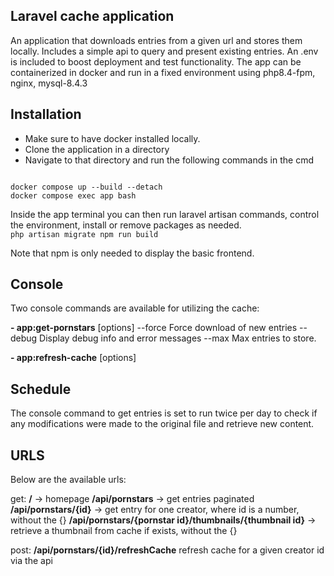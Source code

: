 ## Laravel cache application

An application that downloads entries from a given url and stores them locally. Includes a simple api to query and present existing entries.
An .env is included to boost deployment and test functionality.
The app can be containerized in docker and run in a fixed environment using php8.4-fpm, nginx, mysql-8.4.3

## Installation
<ul>
    <li>Make sure to have docker installed locally.</li>
    <li>Clone the application in a directory</li>
    <li>Navigate to that directory and run the following commands in the cmd</li>
</ul>

<code>
docker compose up --build --detach
docker compose exec app bash
</code>

Inside the app terminal you can then run laravel artisan commands, control the environment, install or remove packages as needed.
<code>
php artisan migrate
npm run build
</code>

Note that npm is only needed to display the basic frontend.

## Console
Two console commands are available for utilizing the cache:

<b>- app:get-pornstars</b> [options]
  --force Force download of new entries
  --debug Display debug info and error messages
  --max Max entries to store.
  
<b>- app:refresh-cache</b> [options]

## Schedule
The console command to get entries is set to run twice per day to check if any modifications were made to the original file and retrieve new content.

## URLS
Below are the available urls:

get:
<b>/</b> -> homepage
<b>/api/pornstars</b> -> get entries paginated
<b>/api/pornstars/{id}</b> -> get entry for one creator, where id is a number, without the {}
<b>/api/pornstars/{pornstar id}/thumbnails/{thumbnail id}</b> -> retrieve a thumbnail from cache if exists, without the {}

post:
<b>/api/pornstars/{id}/refreshCache</b> refresh cache for a given creator id via the api
